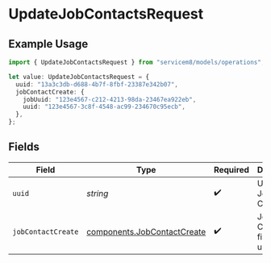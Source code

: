# UpdateJobContactsRequest

## Example Usage

```typescript
import { UpdateJobContactsRequest } from "servicem8/models/operations";

let value: UpdateJobContactsRequest = {
  uuid: "13a3c3db-d688-4b7f-8fbf-23387e342b07",
  jobContactCreate: {
    jobUuid: "123e4567-c212-4213-98da-23467ea922eb",
    uuid: "123e4567-3c8f-4548-ac99-234670c95ecb",
  },
};
```

## Fields

| Field                                                                      | Type                                                                       | Required                                                                   | Description                                                                |
| -------------------------------------------------------------------------- | -------------------------------------------------------------------------- | -------------------------------------------------------------------------- | -------------------------------------------------------------------------- |
| `uuid`                                                                     | *string*                                                                   | :heavy_check_mark:                                                         | UUID of the Job Contact                                                    |
| `jobContactCreate`                                                         | [components.JobContactCreate](../../models/components/jobcontactcreate.md) | :heavy_check_mark:                                                         | Job Contact fields to update                                               |